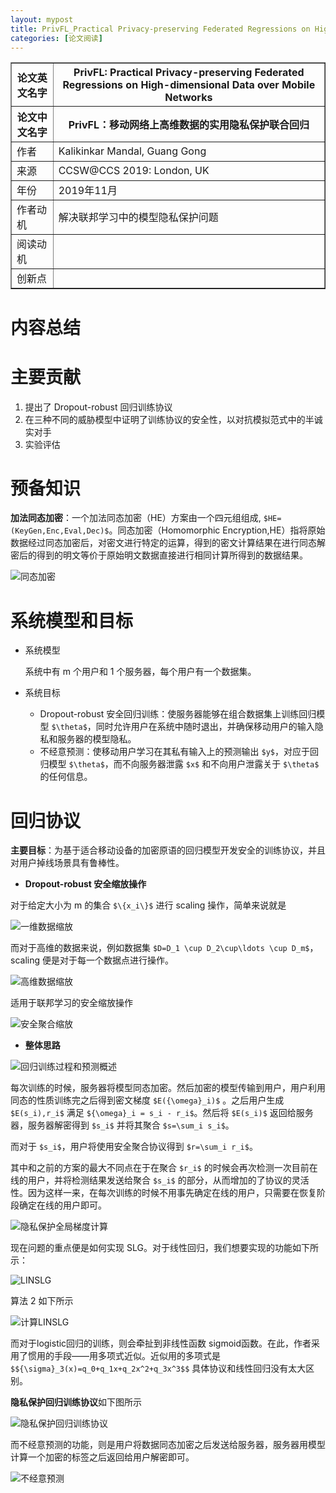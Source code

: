 ```yaml
---
layout: mypost
title: PrivFL_Practical Privacy-preserving Federated Regressions on High-dimensional Data over Mobile Networks
categories: [论文阅读]
---
```


<table border="1">
    <tr>
        <th>论文英文名字</th>
        <th>PrivFL: Practical Privacy-preserving Federated Regressions on High-dimensional Data over Mobile Networks</th>
    </tr>
    <tr>
        <th>论文中文名字</th>
        <th>PrivFL：移动网络上高维数据的实用隐私保护联合回归</th>
    </tr>
    <tr>
        <td>作者</td>
        <td>Kalikinkar Mandal, Guang Gong</td>
    </tr>
    <tr>
        <td>来源</td>
        <td>CCSW@CCS 2019: London, UK</td>
    </tr>
    <tr>
        <td>年份</td>
        <td>2019年11月</td>
    </tr>
    <tr>
        <td>作者动机</td>
        <td>解决联邦学习中的模型隐私保护问题</td>
    </tr>
    <tr>
        <td>阅读动机</td>
        <td></td>
    </tr>
    <tr>
        <td>创新点</td>
        <td></td>
    </tr>
</table>

# 内容总结

# 主要贡献

1. 提出了 Dropout-robust 回归训练协议
2. 在三种不同的威胁模型中证明了训练协议的安全性，以对抗模拟范式中的半诚实对手
3. 实验评估

# 预备知识

**加法同态加密**：一个加法同态加密（HE）方案由一个四元组组成, `$HE=(KeyGen,Enc,Eval,Dec)$`。同态加密（Homomorphic Encryption,HE）指将原始数据经过同态加密后，对密文进行特定的运算，得到的密文计算结果在进行同态解密后的得到的明文等价于原始明文数据直接进行相同计算所得到的数据结果。

![同态加密](HE.png)

# 系统模型和目标

+ 系统模型

  系统中有 m 个用户和 1 个服务器，每个用户有一个数据集。

+ 系统目标
  + Dropout-robust 安全回归训练：使服务器能够在组合数据集上训练回归模型 `$\theta$`，同时允许用户在系统中随时退出，并确保移动用户的输入隐私和服务器的模型隐私。
  + 不经意预测：使移动用户学习在其私有输入上的预测输出 `$y$`，对应于回归模型 `$\theta$`，而不向服务器泄露 `$x$` 和不向用户泄露关于 `$\theta$` 的任何信息。

# 回归协议

**主要目标**：为基于适合移动设备的加密原语的回归模型开发安全的训练协议，并且对用户掉线场景具有鲁棒性。

+ **Dropout-robust 安全缩放操作**

对于给定大小为 m 的集合 `$\{x_i\}$` 进行 scaling 操作，简单来说就是

![一维数据缩放](一维数据缩放.png)

而对于高维的数据来说，例如数据集 `$D=D_1 \cup D_2\cup\ldots \cup D_m$`，scaling 便是对于每一个数据点进行操作。

![高维数据缩放](高维数据缩放.png)

适用于联邦学习的安全缩放操作

![安全聚合缩放](安全聚合缩放.png)

+ **整体思路**

![回归训练过程和预测概述](回归训练过程和预测概述.png)

每次训练的时候，服务器将模型同态加密。然后加密的模型传输到用户，用户利用同态的性质训练完之后得到密文梯度 `$E({\omega}_i)$` 。之后用户生成  `$E(s_i),r_i$` 满足  `${\omega}_i = s_i - r_i$`。然后将 `$E(s_i)$` 返回给服务器，服务器解密得到 `$s_i$` 并将其聚合 `$s=\sum_i s_i$`。

而对于 `$s_i$`，用户将使用安全聚合协议得到 `$r=\sum_i r_i$`。

其中和之前的方案的最大不同点在于在聚合 `$r_i$` 的时候会再次检测一次目前在线的用户，并将检测结果发送给聚合 `$s_i$` 的部分，从而增加的了协议的灵活性。因为这样一来，在每次训练的时候不用事先确定在线的用户，只需要在恢复阶段确定在线的用户即可。

![隐私保护全局梯度计算](隐私保护全局梯度计算.png)

现在问题的重点便是如何实现 SLG。对于线性回归，我们想要实现的功能如下所示：

![LINSLG](LINSLG.png)

算法 2 如下所示

![计算LINSLG](计算LINSLG.png)

而对于logistic回归的训练，则会牵扯到非线性函数 sigmoid函数。在此，作者采用了惯用的手段——用多项式近似。近似用的多项式是
`$${\sigma}_3(x)=q_0+q_1x+q_2x^2+q_3x^3$$`
具体协议和线性回归没有太大区别。

**隐私保护回归训练协议**如下图所示

![隐私保护回归训练协议](隐私保护回归训练协议.png)

而不经意预测的功能，则是用户将数据同态加密之后发送给服务器，服务器用模型计算一个加密的标签之后返回给用户解密即可。

![不经意预测](不经意预测.png)

